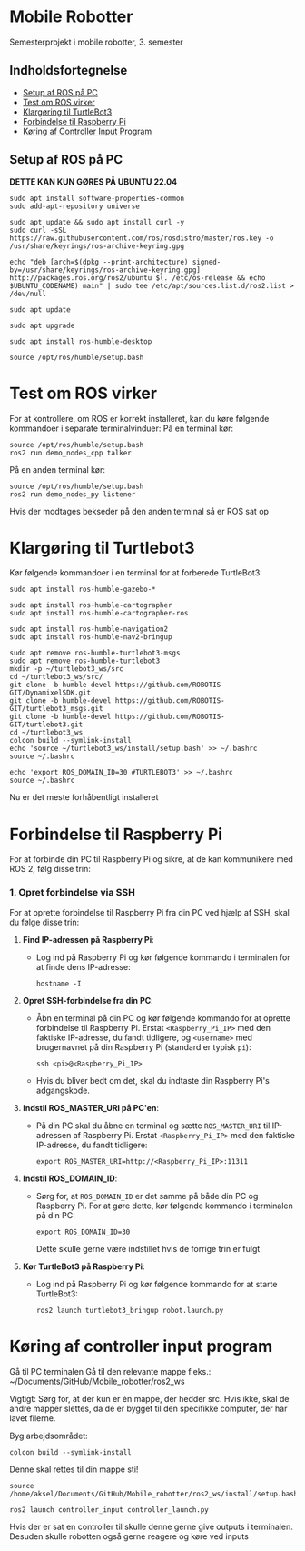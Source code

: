 # Mobile Robotter
Semesterprojekt i mobile robotter, 3. semester

## Indholdsfortegnelse
- [Setup af ROS på PC](#setup-af-ros-på-pc)
- [Test om ROS virker](#test-om-ros-virker)
- [Klargøring til TurtleBot3](#klargøring-til-turtlebot3)
- [Forbindelse til Raspberry Pi](#forbindelse-til-raspberry-pi)
- [Køring af Controller Input Program](#køring-af-controller-input-program)

## Setup af ROS på PC
**DETTE KAN KUN GØRES PÅ UBUNTU 22.04**
```
sudo apt install software-properties-common
sudo add-apt-repository universe
```
```
sudo apt update && sudo apt install curl -y
sudo curl -sSL https://raw.githubusercontent.com/ros/rosdistro/master/ros.key -o /usr/share/keyrings/ros-archive-keyring.gpg
```
```
echo "deb [arch=$(dpkg --print-architecture) signed-by=/usr/share/keyrings/ros-archive-keyring.gpg] http://packages.ros.org/ros2/ubuntu $(. /etc/os-release && echo $UBUNTU_CODENAME) main" | sudo tee /etc/apt/sources.list.d/ros2.list > /dev/null
```
```
sudo apt update
```
```
sudo apt upgrade
```
```
sudo apt install ros-humble-desktop
```
```
source /opt/ros/humble/setup.bash
```
# Test om ROS virker
For at kontrollere, om ROS er korrekt installeret, kan du køre følgende kommandoer i separate terminalvinduer:
På en terminal kør:
```
source /opt/ros/humble/setup.bash
ros2 run demo_nodes_cpp talker
```

På en anden terminal kør:
```
source /opt/ros/humble/setup.bash
ros2 run demo_nodes_py listener
```

Hvis der modtages bekseder på den anden terminal så er ROS sat op

# Klargøring til Turtlebot3
Kør følgende kommandoer i en terminal for at forberede TurtleBot3:
```
sudo apt install ros-humble-gazebo-*
```
```
sudo apt install ros-humble-cartographer
sudo apt install ros-humble-cartographer-ros
```
```
sudo apt install ros-humble-navigation2
sudo apt install ros-humble-nav2-bringup
```
```
sudo apt remove ros-humble-turtlebot3-msgs
sudo apt remove ros-humble-turtlebot3
mkdir -p ~/turtlebot3_ws/src
cd ~/turtlebot3_ws/src/
git clone -b humble-devel https://github.com/ROBOTIS-GIT/DynamixelSDK.git
git clone -b humble-devel https://github.com/ROBOTIS-GIT/turtlebot3_msgs.git
git clone -b humble-devel https://github.com/ROBOTIS-GIT/turtlebot3.git
cd ~/turtlebot3_ws
colcon build --symlink-install
echo 'source ~/turtlebot3_ws/install/setup.bash' >> ~/.bashrc
source ~/.bashrc
```
```
echo 'export ROS_DOMAIN_ID=30 #TURTLEBOT3' >> ~/.bashrc
source ~/.bashrc
```

Nu er det meste forhåbentligt installeret 

# Forbindelse til Raspberry Pi

For at forbinde din PC til Raspberry Pi og sikre, at de kan kommunikere med ROS 2, følg disse trin:

### 1. Opret forbindelse via SSH
For at oprette forbindelse til Raspberry Pi fra din PC ved hjælp af SSH, skal du følge disse trin:

1. **Find IP-adressen på Raspberry Pi**:
   - Log ind på Raspberry Pi og kør følgende kommando i terminalen for at finde dens IP-adresse:
     ```
     hostname -I
     ```

2. **Opret SSH-forbindelse fra din PC**:
   - Åbn en terminal på din PC og kør følgende kommando for at oprette forbindelse til Raspberry Pi. Erstat `<Raspberry_Pi_IP>` med den faktiske IP-adresse, du fandt tidligere, og `<username>` med brugernavnet på din Raspberry Pi (standard er typisk `pi`):
     ```
     ssh <pi>@<Raspberry_Pi_IP>
     ```
   - Hvis du bliver bedt om det, skal du indtaste din Raspberry Pi's adgangskode.

3. **Indstil ROS_MASTER_URI på PC'en**:
   - På din PC skal du åbne en terminal og sætte `ROS_MASTER_URI` til IP-adressen af Raspberry Pi. Erstat `<Raspberry_Pi_IP>` med den faktiske IP-adresse, du fandt tidligere:
     ```
     export ROS_MASTER_URI=http://<Raspberry_Pi_IP>:11311
     ```
     
4. **Indstil ROS_DOMAIN_ID**:
   - Sørg for, at `ROS_DOMAIN_ID` er det samme på både din PC og Raspberry Pi. For at gøre dette, kør følgende kommando i terminalen på din PC:
     ```
     export ROS_DOMAIN_ID=30
     ```
     Dette skulle gerne være indstillet hvis de forrige trin er fulgt

5. **Kør TurtleBot3 på Raspberry Pi**:
   - Log ind på Raspberry Pi og kør følgende kommando for at starte TurtleBot3:
     ```
     ros2 launch turtlebot3_bringup robot.launch.py
     ```

# Køring af controller input program
Gå til PC terminalen
Gå til den relevante mappe f.eks.:
~/Documents/GitHub/Mobile_robotter/ros2_ws

Vigtigt: Sørg for, at der kun er én mappe, der hedder src. Hvis ikke, skal de andre mapper slettes, da de er bygget til den specifikke computer, der har lavet filerne.

Byg arbejdsområdet:
```
colcon build --symlink-install
```
Denne skal rettes til din mappe sti!
```
source /home/aksel/Documents/GitHub/Mobile_robotter/ros2_ws/install/setup.bash
```
```
ros2 launch controller_input controller_launch.py
```
Hvis der er sat en controller til skulle denne gerne give outputs i terminalen.
Desuden skulle robotten også gerne reagere og køre ved inputs
